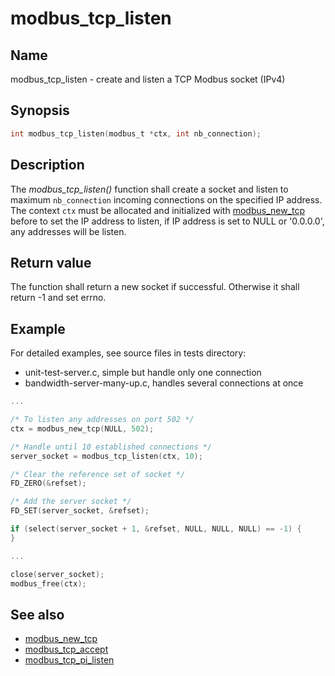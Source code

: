 # modbus_tcp_listen

## Name

modbus_tcp_listen - create and listen a TCP Modbus socket (IPv4)


## Synopsis

```c
int modbus_tcp_listen(modbus_t *ctx, int nb_connection);
```

## Description

The *modbus_tcp_listen()* function shall create a socket and listen to maximum
`nb_connection` incoming connections on the specified IP address.  The context
`ctx` must be allocated and initialized with [modbus_new_tcp](modbus_new_tcp.md) before to
set the IP address to listen, if IP address is set to NULL or '0.0.0.0', any addresses will be
listen.

## Return value

The function shall return a new socket if successful. Otherwise it shall return
-1 and set errno.

## Example

For detailed examples, see source files in tests directory:

- unit-test-server.c, simple but handle only one connection
- bandwidth-server-many-up.c, handles several connections at once

```c
...

/* To listen any addresses on port 502 */
ctx = modbus_new_tcp(NULL, 502);

/* Handle until 10 established connections */
server_socket = modbus_tcp_listen(ctx, 10);

/* Clear the reference set of socket */
FD_ZERO(&refset);

/* Add the server socket */
FD_SET(server_socket, &refset);

if (select(server_socket + 1, &refset, NULL, NULL, NULL) == -1) {
}

...

close(server_socket);
modbus_free(ctx);
```

## See also

- [modbus_new_tcp](modbus_new_tcp.md)
- [modbus_tcp_accept](modbus_tcp_accept.md)
- [modbus_tcp_pi_listen](modbus_tcp_pi_listen.md)
